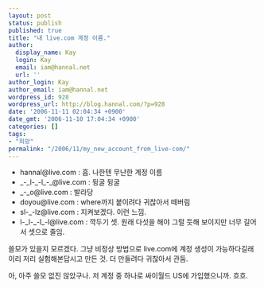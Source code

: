 ```yaml
---
layout: post
status: publish
published: true
title: "내 live.com 계정 이름."
author:
  display_name: Kay
  login: Kay
  email: iam@hannal.net
  url: ''
author_login: Kay
author_email: iam@hannal.net
wordpress_id: 928
wordpress_url: http://blog.hannal.com/?p=928
date: '2006-11-11 02:04:34 +0900'
date_gmt: '2006-11-10 17:04:34 +0900'
categories: []
tags:
- "희망"
permalink: "/2006/11/my_new_account_from_live-com/"
---
```

<ul>
<li>hannal@live.com : 흠. 나한텐 무난한 계정 이름</li>
<li>_-_l-_-l_-_@live.com : 뒹굴 뒹굴</li>
<li>_-_o@live.com : 발라당</li>
<li>doyou@live.com : where까지 붙이려다 귀찮아서 떼버림</li>
<li>sl-_-lz@live.com : 지켜보겠다. 이런 느낌.</li>
<li>l-_l-_-l_-l@live.com : 깍두기 셋. 원래 다섯을 해야 그럴 듯해 보이지만 너무 길어서 셋으로 줄임.</li>
</ul>
<p>쓸모가 있을지 모르겠다. 그냥 비정상 방법으로 live.com에 계정 생성이 가능하다길래 이리 저리 실험해본답시고 만든 것. 더 만들려다 귀찮아서 관둠.</p>
<p>아, 아주 쓸모 없진 않았구나. 저 계정 중 하나로 싸이월드 US에 가입했으니까. 흐흐.</p>
